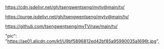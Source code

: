 https://cdn.jsdelivr.net/gh/tsengwentseng/mytv@main/tv/

https://purge.jsdelivr.net/gh/tsengwentseng/mytv@main/tv/

https://github.com/tsengwentseng/myTV/raw/main/tv/

"pic": "https://ae01.alicdn.com/kf/U9bf5896812ed42bf85a95990035a1696t.jpg",

